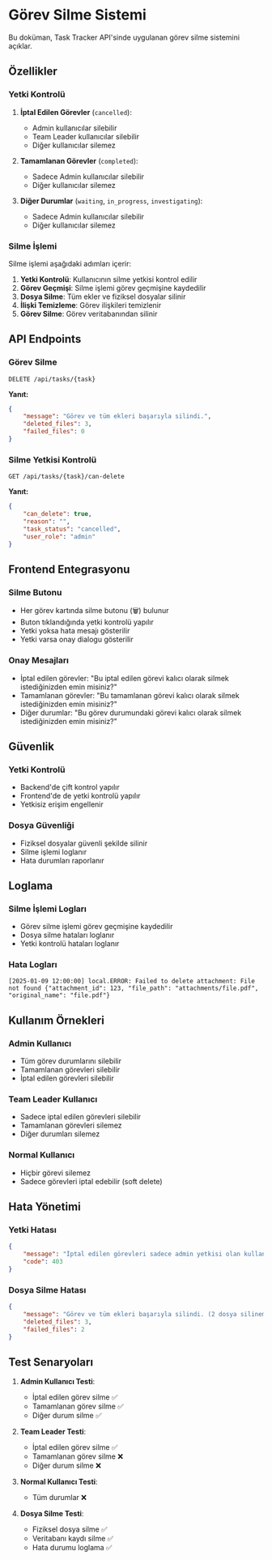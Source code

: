 # Görev Silme Sistemi

Bu doküman, Task Tracker API'sinde uygulanan görev silme sistemini açıklar.

## Özellikler

### Yetki Kontrolü

1. **İptal Edilen Görevler** (`cancelled`):
   - Admin kullanıcılar silebilir
   - Team Leader kullanıcılar silebilir
   - Diğer kullanıcılar silemez

2. **Tamamlanan Görevler** (`completed`):
   - Sadece Admin kullanıcılar silebilir
   - Diğer kullanıcılar silemez

3. **Diğer Durumlar** (`waiting`, `in_progress`, `investigating`):
   - Sadece Admin kullanıcılar silebilir
   - Diğer kullanıcılar silemez

### Silme İşlemi

Silme işlemi aşağıdaki adımları içerir:

1. **Yetki Kontrolü**: Kullanıcının silme yetkisi kontrol edilir
2. **Görev Geçmişi**: Silme işlemi görev geçmişine kaydedilir
3. **Dosya Silme**: Tüm ekler ve fiziksel dosyalar silinir
4. **İlişki Temizleme**: Görev ilişkileri temizlenir
5. **Görev Silme**: Görev veritabanından silinir

## API Endpoints

### Görev Silme
```
DELETE /api/tasks/{task}
```

**Yanıt:**
```json
{
    "message": "Görev ve tüm ekleri başarıyla silindi.",
    "deleted_files": 3,
    "failed_files": 0
}
```

### Silme Yetkisi Kontrolü
```
GET /api/tasks/{task}/can-delete
```

**Yanıt:**
```json
{
    "can_delete": true,
    "reason": "",
    "task_status": "cancelled",
    "user_role": "admin"
}
```

## Frontend Entegrasyonu

### Silme Butonu
- Her görev kartında silme butonu (🗑️) bulunur
- Buton tıklandığında yetki kontrolü yapılır
- Yetki yoksa hata mesajı gösterilir
- Yetki varsa onay dialogu gösterilir

### Onay Mesajları
- İptal edilen görevler: "Bu iptal edilen görevi kalıcı olarak silmek istediğinizden emin misiniz?"
- Tamamlanan görevler: "Bu tamamlanan görevi kalıcı olarak silmek istediğinizden emin misiniz?"
- Diğer durumlar: "Bu görev durumundaki görevi kalıcı olarak silmek istediğinizden emin misiniz?"

## Güvenlik

### Yetki Kontrolü
- Backend'de çift kontrol yapılır
- Frontend'de de yetki kontrolü yapılır
- Yetkisiz erişim engellenir

### Dosya Güvenliği
- Fiziksel dosyalar güvenli şekilde silinir
- Silme işlemi loglanır
- Hata durumları raporlanır

## Loglama

### Silme İşlemi Logları
- Görev silme işlemi görev geçmişine kaydedilir
- Dosya silme hataları loglanır
- Yetki kontrolü hataları loglanır

### Hata Logları
```
[2025-01-09 12:00:00] local.ERROR: Failed to delete attachment: File not found {"attachment_id": 123, "file_path": "attachments/file.pdf", "original_name": "file.pdf"}
```

## Kullanım Örnekleri

### Admin Kullanıcı
- Tüm görev durumlarını silebilir
- Tamamlanan görevleri silebilir
- İptal edilen görevleri silebilir

### Team Leader Kullanıcı
- Sadece iptal edilen görevleri silebilir
- Tamamlanan görevleri silemez
- Diğer durumları silemez

### Normal Kullanıcı
- Hiçbir görevi silemez
- Sadece görevleri iptal edebilir (soft delete)

## Hata Yönetimi

### Yetki Hatası
```json
{
    "message": "İptal edilen görevleri sadece admin yetkisi olan kullanıcılar silebilir.",
    "code": 403
}
```

### Dosya Silme Hatası
```json
{
    "message": "Görev ve tüm ekleri başarıyla silindi. (2 dosya silinemedi, loglara bakın)",
    "deleted_files": 3,
    "failed_files": 2
}
```

## Test Senaryoları

1. **Admin Kullanıcı Testi**:
   - İptal edilen görev silme ✅
   - Tamamlanan görev silme ✅
   - Diğer durum silme ✅

2. **Team Leader Testi**:
   - İptal edilen görev silme ✅
   - Tamamlanan görev silme ❌
   - Diğer durum silme ❌

3. **Normal Kullanıcı Testi**:
   - Tüm durumlar ❌

4. **Dosya Silme Testi**:
   - Fiziksel dosya silme ✅
   - Veritabanı kaydı silme ✅
   - Hata durumu loglama ✅
